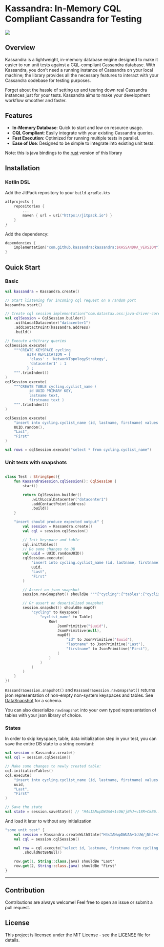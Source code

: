 # Kassandra: In-Memory CQL Compliant Cassandra for Testing
[![](https://jitpack.io/v/alisa101rs/kassandra-java.svg)](https://jitpack.io/#alisa101rs/kassandra-java)

## Overview

Kassandra is a lightweight, in-memory database engine designed to make it easier to run unit tests against a
CQL-compliant Cassandra database. With Kassandra, you don't need a running instance of Cassandra on your local machine;
the library provides all the necessary features to interact with your Cassandra codebase for testing purposes.

Forget about the hassle of setting up and tearing down real Cassandra instances just for your tests.
Kassandra aims to make your development workflow smoother and faster.

## Features

- **In-Memory Database**: Quick to start and low on resource usage.
- **CQL Compliant**: Easily integrate with your existing Cassandra queries.
- **Fast Execution**: Optimized for running multiple tests in parallel.
- **Ease of Use**: Designed to be simple to integrate into existing unit tests.

Note: this is java bindings to the [rust](https://github.com/alisa101rs/kassandra) version of this library

## Installation

### Kotlin DSL

Add the JitPack repository to your `build.gradle.kts`

```kotlin
allprojects {
    repositories {
        ...
        maven { url = uri("https://jitpack.io") }
    }
}
```

Add the dependency:

```kotlin
dependencies {
    implementation("com.github.kassandra:kassandra:$KASSANDRA_VERSION")
}
```

## Quick Start

### Basic

```kotlin
val kassandra = Kassandra.create()

// Start listening for incoming cql request on a random port
kassandra.start()

// Create cql session implementation("com.datastax.oss:java-driver-core:$DRIVER_VERSION")
val cqlSession = CqlSession.builder()
    .withLocalDatacenter("datacenter1")
    .addContactPoint(kassandra.address)
    .build()

// Execute arbitrary queries
cqlSession.execute(
    """CREATE KEYSPACE cycling 
          WITH REPLICATION = { 
           'class' : 'NetworkTopologyStrategy', 
           'datacenter1' : 1 
          } ;
    """.trimIndent()
)
cqlSession.execute(
    """CREATE TABLE cycling.cyclist_name ( 
           id UUID PRIMARY KEY, 
           lastname text, 
           firstname text )
    """.trimIndent()
)

cqlSession.execute(
    "insert into cycling.cyclist_name (id, lastname, firstname) values (?, ?, ?)",
    UUID.random(),
    "Last",
    "First"
)

val rows = cqlSession.execute("select * from cycling.cyclist_name")


```

### Unit tests with snapshots

```kotlin 

class Test : StringSpec({
    fun KassandraSession.cqlSession(): CqlSession {
        start()

        return CqlSession.builder()
            .withLocalDatacenter("datacenter1")
            .addContactPoint(address)
            .build()
    }

    "insert should produce expected output" {
        val session = Kassandra.create()
        val cql = session.cqlSession()

        // Init keyspace and table
        cql.initTables()
        // Do some changes to DB
        val uuid = UUID.randomUUID()
        cqlSession.execute(
            "insert into cycling.cyclist_name (id, lastname, firstname) values (?, ?, ?)",
            uuid,
            "Last",
            "First"
        )

        // Assert on json snapshot
        session.rawSnapshot() shouldBe """{"cycling":{"tables":{"cyclist_name":{"rows":[{"partition_key":"$uuid","clustering_key":null,"data":{"firstname":"First","id":"$uuid","lastname":"Last"}}]}}}}"""

        // Or assert on deserialized snapshot
        session.snapshot() shouldBe mapOf(
            "cycling" to Keyspace(
                "cyclist_name" to Table(
                    Row(
                        JsonPrimitive("$uuid"),
                        JsonPrimitive(null),
                        mapOf(
                            "id" to JsonPrimitive("$uuid"),
                            "lastname" to JsonPrimitive("Last"),
                            "firstname" to JsonPrimitive("First"),
                        )
                    )
                )
            )
        )
    }
})
```

`KassandraSession.snapshot()` and `KassandraSession.rawSnapshot()` returns json representation of non-empty non-system
keyspaces and tables.
See [DataSnapshot](src/main/kotlin/com/github/kassandra/DataSnapshot.kt) for a schema.

You can also deserialize `rawSnapshot` into your own typed representation of tables with your json library of choice.

### States

In order to skip keyspace, table, data initialization step in your test,
you can save the entire DB state to a string constant:

```kotlin
val session = Kassandra.create()
val cql = session.cqlSession()

// Make some changes to newly created table:
cql.initializeTables()
cql.execute(
    "insert into cycling.cyclist_name (id, lastname, firstname) values (?, ?, ?)",
    uuid,
    "Last",
    "First"
)

// Save the state
val state = session.saveState() // "H4sIANwpDWUAA+1cUW/jNhJ+v18R+CkB6..."
```

And load it later to without any initialization

```kotlin
"some unit test" {
    val session = Kassandra.createWithState("H4sIANwpDWUAA+1cUW/jNhJ+v18R+CkB6...")
    val cql = session.cqlSession()

    val row = cql.execute("select id, lastname, firstname from cycling.cyclist_name where id = ?", uuid).one()
        .shouldNotBeNull()

    row.get(1, String::class.java) shouldBe "Last"
    row.get(2, String::class.java) shouldBe "First"
}
```


---

## Contribution

Contributions are always welcome! Feel free to open an issue or submit a pull request.

## License

This project is licensed under the MIT License - see the [LICENSE](LICENSE) file for details.

